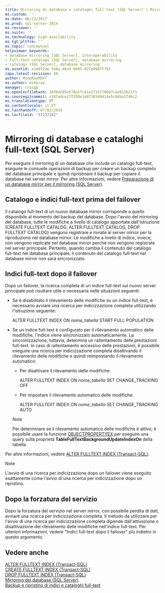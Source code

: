 ```yaml
---
title: Mirroring di database e cataloghi full-text (SQL Server) | Microsoft Docs
ms.custom: ''
ms.date: 06/13/2017
ms.prod: sql-server-2014
ms.reviewer: ''
ms.suite: ''
ms.technology: high-availability
ms.tgt_pltfrm: ''
ms.topic: conceptual
helpviewer_keywords:
- database mirroring [SQL Server], interoperability
- full-text catalogs [SQL Server], database mirroring
- catalogs [SQL Server], database mirroring
ms.assetid: e34072ae-fe8a-462d-bb03-02fa0987f793
caps.latest.revision: 49
author: MikeRayMSFT
ms.author: mikeray
manager: craigg
ms.openlocfilehash: 183bd285e570a1fc41e2714770697cae013b21f1
ms.sourcegitcommit: c18fadce27f330e1d4f36549414e5c84ba2f46c2
ms.translationtype: MT
ms.contentlocale: it-IT
ms.lasthandoff: 07/02/2018
ms.locfileid: "37237241"
---
```

# <a name="database-mirroring-and-full-text-catalogs-sql-server"></a>Mirroring di database e cataloghi full-text (SQL Server)
  Per eseguire il mirroring di un database che include un catalogo full-text, eseguire le consuete operazioni di backup per creare un backup completo del database principale e quindi ripristinare il backup per copiare il database nel server mirror. Per altre informazioni, vedere [Preparazione di un database mirror per il mirroring &#40;SQL Server&#41;](prepare-a-mirror-database-for-mirroring-sql-server.md).  
  
## <a name="full-text-catalog-and-indexes-before-failover"></a>Catalogo e indici full-text prima del failover  
 Il catalogo full-text di un nuovo database mirror corrisponde a quello disponibile al momento del backup del database. Dopo l'avvio del mirroring del database, tutte le modifiche a livello di catalogo apportate dall'istruzione (CREATE FULLTEXT CATALOG, ALTER FULLTEXT CATALOG, DROP FULLTEXT CATALOG) vengono registrare e inviate al server mirror per la riproduzione nel database mirror. Le modifiche a livello di indice, invece, non vengono replicate nel database mirror perché non vengono registrate nel server principale. Pertanto, quando cambia il contenuto del catalogo full-text nel database principale, il contenuto del catalogo full-text nel database mirror non sarà sincronizzato.  
  
## <a name="full-text-indexes-after-failover"></a>Indici full-text dopo il failover  
 Dopo un failover, la ricerca completa di un indice full-text sul nuovo server principale può risultare utile o necessaria nelle situazioni seguenti:  
  
-   Se è disabilitato il rilevamento delle modifiche su un indice full-text, è necessario avviare una ricerca per indicizzazione completa utilizzando l'istruzione seguente:  
  
     ALTER FULLTEXT INDEX ON *nome_tabella* START FULL POPULATION  
  
-   Se un indice full-text è configurato per il rilevamento automatico delle modifiche, l'indice viene sincronizzato automaticamente. La sincronizzazione, tuttavia, determina un rallentamento delle prestazioni full-text. In caso di rallentamento eccessivo delle prestazioni, è possibile eseguire una ricerca per indicizzazione completa disattivando il rilevamento delle modifiche e quindi reimpostando il rilevamento automatico:  
  
    -   Per disattivare il rilevamento delle modifiche:  
  
         ALTER FULLTEXT INDEX ON *nome_tabella* SET CHANGE_TRACKING OFF  
  
    -   Per impostare il rilevamento automatico delle modifiche:  
  
         ALTER FULLTEXT INDEX ON *nome_tabella* SET CHANGE_TRACKING AUTO  
  
    > [!NOTE]  
    >  Per determinare se il rilevamento automatico delle modifiche è attivo, è possibile usare la funzione [OBJECTPROPERTYEX](/sql/t-sql/functions/objectproperty-transact-sql) per eseguire una query sulla proprietà **TableFullTextBackgroundUpdateIndexOn** della tabella.  
  
 Per altre informazioni, vedere [ALTER FULLTEXT INDEX &#40;Transact-SQL&#41;](/sql/t-sql/statements/alter-fulltext-index-transact-sql).  
  
> [!NOTE]  
>  L'avvio di una ricerca per indicizzazione dopo un failover viene eseguito esattamente come l'avvio di una ricerca per indicizzazione dopo un ripristino.  
  
## <a name="after-forcing-service"></a>Dopo la forzatura del servizio  
 Dopo la forzatura del servizio nel server mirror, con possibile perdita di dati, avviare una ricerca per indicizzazione completa. Il metodo da utilizzare per l'avvio di una ricerca per indicizzazione completa dipende dall'attivazione o disattivazione del rilevamento delle modifiche nell'indice full-text. Per ulteriori informazioni, vedere "Indici full-text dopo il failover" più indietro in questo argomento.  
  
## <a name="see-also"></a>Vedere anche  
 [ALTER FULLTEXT INDEX &#40;Transact-SQL&#41;](/sql/t-sql/statements/alter-fulltext-index-transact-sql)   
 [CREATE FULLTEXT INDEX &#40;Transact-SQL&#41;](/sql/t-sql/statements/create-fulltext-index-transact-sql)   
 [DROP FULLTEXT INDEX &#40;Transact-SQL&#41;](/sql/t-sql/statements/drop-fulltext-index-transact-sql)   
 [Mirroring del database &#40;SQL Server&#41;](database-mirroring-sql-server.md)   
 [Backup e ripristino di indici e cataloghi full-text](../../relational-databases/indexes/indexes.md)  
  
  
